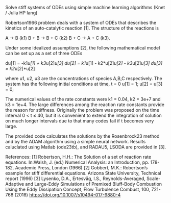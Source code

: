 
Solve stiff systems of ODEs using simple machine learning algorithms (Knet / Julia HP lang)

Robertson1966 problem deals with a system of ODEs that describes the kinetics of an auto-catalytic
reaction [1]. The structure of the reactions is

A →  B (k1)
B + B →  B + C (k2)
B + C →  A + C (k3). 

Under some idealized assumptions [2], the following mathematical model can be set up
as a set of three ODEs

du[1] = -k1*u[1]                + k3*u[2]*u[3]
du[2] =  k1*u[1] - k2*u[2]*u[2] - k3*u[2]*u[3]
du[3] =  		   k2*u[2]*u[2]

where u1, u2, u3 are the concentrations of species A,B,C respectively. 
The system has the following initial conditions at time, t = 0
 u[1] = 1; 
 u[2] = u[3] = 0;  

The numerical values of the rate constants were k1 = 0.04, k2 = 3e+7 and k3 = 1e+4. 
The large differences among the reaction rate constants provide the reason for stiffness. Originally the problem
was proposed on the time interval 0 < t ≤ 40, but it is convenient to extend the integration
of solution on much longer intervals due to that many codes fail if t becomes very large.

The provided code calculates the solutions by the Rosenbrock23 method and by the ADAM algorithm using a simple
neural network.  Results caluclated using Matlab (ode23tb), and RADAU5, LSODA are provided in [3].   

References:
[1] Robertson, H.H.: The Solution of a set of reaction rate equations. In:Walsh, J. (ed.) Numerical Analysis:
an Introduction, pp. 178-182. Academic Press, London (1966)
[2] Gobbert, M.K.: Robertson’s example for stiff differential equations. Arizona State University, Technical
report (1996)
[3] Lysenko, D.A., Ertesvåg, I.S., Reynolds-Averaged, Scale-Adaptive and Large-Eddy Simulations of Premixed Bluff-Body Combustion
Using the Eddy Dissipation Concept, Flow Turbulence Combust, 100, 721-768 (2018) https://doi.org/10.1007/s10494-017-9880-4
